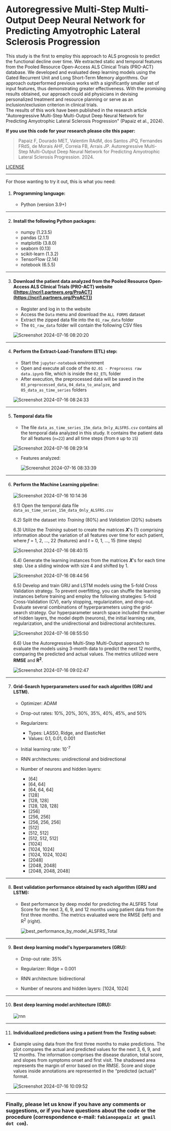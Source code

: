 # Autoregressive Multi-Step Multi-Output Deep Neural Network for Predicting Amyotrophic Lateral Sclerosis Progression


This study is the first to employ this approach to ALS prognosis to predict the functional decline over time. We extracted static and temporal features from the Pooled Resource Open-Access ALS Clinical Trials (PRO-ACT) database. We developed and evaluated deep learning models using the Gated Recurrent Unit and Long Short-Term Memory algorithms. Our approach outperformed previous works with a significantly smaller set of input features, thus demonstrating greater effectiveness. With the promising results obtained, our approach could aid physicians in devising personalized treatment and resource planning or serve as an inclusion/exclusion criterion in clinical trials.  
The results of this work have been published in the research article "Autoregressive Multi-Step Multi-Output Deep Neural Network for Predicting Amyotrophic Lateral Sclerosis Progression" (Papaiz et al., 2024).


**If you use this code for your research please cite this paper:**

> Papaiz F, Dourado MET, Valentim RAdM, dos Santos JPQ, Fernandes FRdS, de Morais AHF, Correia FB, Arrais JP. Autoregressive Multi-Step Multi-Output Deep Neural Network for Predicting Amyotrophic Lateral Sclerosis Progression. 2024.
   
[LICENSE](LICENSE)

---
For those wanting to try it out, this is what you need:
1) #### Programming language:
     - Python (version 3.9+)

---

2) #### Install the following Python packages: </h3>

    - numpy (1.23.5)
    - pandas (2.1.1)
    - matplotlib (3.8.0)
    - seaborn (0.13)
    - scikit-learn (1.3.2)
    - TensorFlow (2.14)
    - notebook (6.5.5)

---

3) #### Download the patient data analyzed from the Pooled Resource Open-Access ALS Clinical Trials (PRO-ACT) website ([https://ncri1.partners.org/ProACT](https://ncri1.partners.org/ProACT))
   
    - Register and log in to the website
    - Access the `Data` menu and download the `ALL FORMS` dataset
    - Extract the zipped data file into the `01_raw_data` folder
    - The `01_raw_data` folder will contain the following CSV files

     ![Screenshot 2024-07-16 08:20:20](https://github.com/user-attachments/assets/ac9848ad-7f55-4dff-bd93-7b1defbf5a81)

      
---
      
4) #### Perform the Extract-Load-Transform (ETL) step:    
    - Start the `jupyter-notebook` environment 
    - Open and execute all code of the `02.01 - Preprocess raw data.ipynb` file, which is inside the `02_ETL` folder
    - After execution, the preprocessed data will be saved in the `03_preprocessed_data`, `04_data_to_analyze`, and `05_data_as_time_series` folders

    ![Screenshot 2024-07-16 08:24:33](https://github.com/user-attachments/assets/e1e9534c-a41f-4e8a-ab51-5e82ba480611)


---
      
5) #### Temporal data file
    - The file `data_as_time_series_15m_data_Only_ALSFRS.csv` contains all the temporal data analyzed in this study. It contains the patient data for all features (`n=22`) and all time steps (from `0` up to `15`)

    ![Screenshot 2024-07-16 08:29:14](https://github.com/user-attachments/assets/34d5c880-b2d5-4f1a-97b8-5f9b65c8102c)


    - Features analyzed:

        ![Screenshot 2024-07-16 08:33:39](https://github.com/user-attachments/assets/d7a55da2-7394-450e-b87c-a58da4e3961e)

      

---

6) #### Perform the Machine Learning pipeline:

      ![Screenshot 2024-07-16 10:14:36](https://github.com/user-attachments/assets/3eaeae7b-eeb0-4132-bcc9-3535fa31f389)


    6.1) Open the temporal data file `data_as_time_series_15m_data_Only_ALSFRS.csv`

    6.2) Split the dataset into _Training_ (80%) and _Validation_ (20%) subsets
   
    6.3) Utilize the _Training_ subset to create the matrices **_X_**'s (1) comprising information about the variation of all features over time for each patient, where _f_ = 1, 2, ..., 22 (features) and _t_ = 0, 1, ..., 15 (time steps)

      ![Screenshot 2024-07-16 08:40:15](https://github.com/user-attachments/assets/a7d5f6f5-4428-4f7d-ac64-0b9507d80473)

   
   
    6.4) Generate the learning instances from the matrices **_X_**'s for each time step. Use a sliding window with size 4 and shifted by 1.
  
      ![Screenshot 2024-07-16 08:44:56](https://github.com/user-attachments/assets/f512bf2a-9dc4-4089-ad21-ad820b18c20a)

    
             
    6.5) Develop and train GRU and LSTM models using the 5-fold Cross Validation strategy. To prevent overfitting, you can shuffle the learning instances before training and employ the following strategies: 5-fold Cross-Validation (CV), early stopping, regularization, and drop-out. Evaluate several combinations of hyperparameters using the grid-search strategy. Our hyperparameter search space included the number of hidden layers, the model depth (neurons), the initial learning rate, regularization, and the unidirectional and bidirectional architectures.

      ![Screenshot 2024-07-16 08:55:50](https://github.com/user-attachments/assets/5e31ef36-dc45-4cf3-a620-cf9274a1c938)


    6.6) Use the Autoregressive Multi-Step Multi-Output approach to evaluate the models using 3-month data to predict the next 12 months, comparing the predicted and actual values. The metrics utilized were **RMSE** and **R<sup>2</sup>**.

      ![Screenshot 2024-07-16 09:02:47](https://github.com/user-attachments/assets/a58ee2cd-1e7b-4599-b898-7db92b793de9)





---

7) #### Grid-Search hyperparameters used for each algorithm (GRU and LSTM).

   - Optimizer: ADAM 

   - Drop-out rates: 10%, 20%, 30%, 35%, 40%, 45%, and 50%
   
   - Regularizers:
      - Types: LASSO, Ridge, and ElasticNet
      - Values: 0.1, 0.01, 0.001
    
   - Initial learning rate: 10<sup>-7</sup>

   - RNN architectures: unidirectional and bidirectional
     
   - Number of neurons and hidden layers:
       - [64]      
       - [64, 64]      
       - [64, 64, 64]      
       - [128]      
       - [128, 128]      
       - [128, 128, 128]      
       - [256]
       - [256, 256]       
       - [256, 256, 256]
       - [512]       
       - [512, 512]       
       - [512, 512, 512]       
       - [1024]       
       - [1024, 1024]       
       - [1024, 1024, 1024]       
       - [2048]       
       - [2048, 2048]       
       - [2048, 2048, 2048]       



---

8) #### Best validation performance obtained by each algorithm (GRU and LSTM):

   - Best performance by deep model for predicting the ALSFRS Total Score for the next 3, 6, 9, and 12 months using patient data from the first three months. The metrics evaluated were the RMSE (left) and R<sup>2</sup> (right). 
  
      ![best_performance_by_model_ALSFRS_Total](https://github.com/fabianopapaiz/autoregressive_deep_network_for_predicting_als_progression/assets/16102250/b15c9e02-633b-4d65-ad73-c15555f3bf95)


---

9) #### Best deep learning model's hyperparameters (GRU):

   - Drop-out rate: 35%
   
   - Regularizer: Ridge = 0.001
    
   - RNN architecture: bidirectional
     
   - Number of neurons and hidden layers: [1024, 1024]


---

10) #### Best deep learning model architecture (GRU):

      ![rnn](https://github.com/fabianopapaiz/autoregressive_deep_network_for_predicting_als_progression/assets/16102250/87baaf73-c88e-4d04-bf23-5ab4ec8c4e7d)

          
---

11) #### Individualized predictions using a patient from the _Testing_ subset:

   - Example using data from the first three months to make predictions. The plot compares the actual and predicted values for the next 3, 6, 9, and 12 months. The information comprises the disease duration, total score, and slopes from symptoms onset and first visit. The shadowed area represents the margin of error based on the RMSE. Score and slope values inside annotations are represented in the “predicted (actual)” format.

      ![Screenshot 2024-07-16 10:09:52](https://github.com/user-attachments/assets/503653ae-b2e9-458c-8947-620c7073f138)




---

### Finally, please let us know if you have any comments or suggestions, or if you have questions about the code or the procedure (correspondence e-mail: `fabianopapaiz at gmail dot com`).


